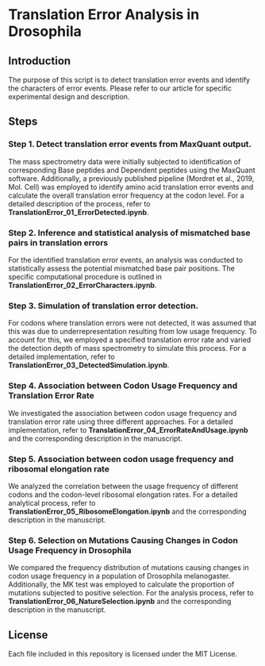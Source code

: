 # Translation Error Analysis in Drosophila

## Introduction
The purpose of this script is to detect translation error events and identify the characters of error events. Please refer to our article for specific experimental design and description.

## Steps

### Step 1. Detect translation error events from MaxQuant output.
The mass spectrometry data were initially subjected to identification of corresponding Base peptides and Dependent peptides using the MaxQuant software. Additionally, a previously published pipeline (Mordret et al., 2019, Mol. Cell) was employed to identify amino acid translation error events and calculate the overall translation error frequency at the codon level. For a detailed description of the process, refer to **TranslationError_01_ErrorDetected.ipynb**.

### Step 2. Inference and statistical analysis of mismatched base pairs in translation errors
For the identified translation error events, an analysis was conducted to statistically assess the potential mismatched base pair positions. The specific computational procedure is outlined in **TranslationError_02_ErrorCharacters.ipynb**.

### Step 3. Simulation of translation error detection.
For codons where translation errors were not detected, it was assumed that this was due to underrepresentation resulting from low usage frequency. To account for this, we employed a specified translation error rate and varied the detection depth of mass spectrometry to simulate this process. For a detailed implementation, refer to **TranslationError_03_DetectedSimulation.ipynb**.

### Step 4. Association between Codon Usage Frequency and Translation Error Rate
We investigated the association between codon usage frequency and translation error rate using three different approaches. For a detailed implementation, refer to **TranslationError_04_ErrorRateAndUsage.ipynb** and the corresponding description in the manuscript.

### Step 5. Association between codon usage frequency and ribosomal elongation rate
We analyzed the correlation between the usage frequency of different codons and the codon-level ribosomal elongation rates. For a detailed analytical process, refer to **TranslationError_05_RibosomeElongation.ipynb** and the corresponding description in the manuscript.

### Step 6. Selection on Mutations Causing Changes in Codon Usage Frequency in Drosophila
We compared the frequency distribution of mutations causing changes in codon usage frequency in a population of Drosophila melanogaster. Additionally, the MK test was employed to calculate the proportion of mutations subjected to positive selection. For the analysis process, refer to **TranslationError_06_NatureSelection.ipynb** and the corresponding description in the manuscript.

## License
Each file included in this repository is licensed under the MIT License.
